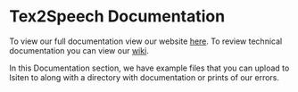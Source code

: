 # Tex2Speech Documentation

To view our full documentation view our website [here](https://tex2speech-website.vercel.app/).
To review technical documentation you can view our [wiki](https://github.com/hutchresearch/latex2speech/wiki).

In this Documentation section, we have example files that you can upload to lsiten to along with a directory with documentation or prints of our errors.